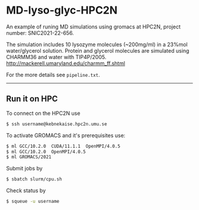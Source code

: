 # MD-lyso-glyc-HPC2N
An example of runing MD simulations using gromacs at HPC2N, project number: SNIC2021-22-656.

The simulation includes 10 lysozyme molecules (~200mg/ml) in a 23%mol water/glycerol solution. 
Protein and glycerol molecules are simulated using CHARMM36 and water with TIP4P/2005.
http://mackerell.umaryland.edu/charmm_ff.shtml

For the more details see `pipeline.txt`. 

-----
## Run it on HPC

To connect on the HPC2N use
```bash 
$ ssh username@kebnekaise.hpc2n.umu.se
```

To activate GROMACS and it's prerequisites use: 
```bash 
$ ml GCC/10.2.0  CUDA/11.1.1  OpenMPI/4.0.5
$ ml GCC/10.2.0  OpenMPI/4.0.5
$ ml GROMACS/2021
```

Submit jobs by
```bash
$ sbatch slurm/cpu.sh
```

Check status by
```bash
$ squeue -u username
```
